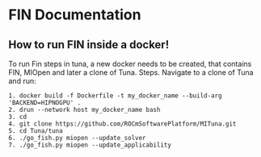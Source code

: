 FIN Documentation
==================

How to run FIN inside a docker!
-------------------------------

To run Fin steps in tuna, a new docker needs to be created, that contains FIN, MIOpen and later a clone of Tuna.
Steps. Navigate to a clone of Tuna and run:

```
1. docker build -f Dockerfile -t my_docker_name --build-arg 'BACKEND=HIPNOGPU' . 
2. drun --network host my_docker_name bash 
3. cd
4. git clone https://github.com/ROCmSoftwarePlatform/MITuna.git
5. cd Tuna/tuna
6. ./go_fish.py miopen --update_solver
7. ./go_fish.py miopen --update_applicability
